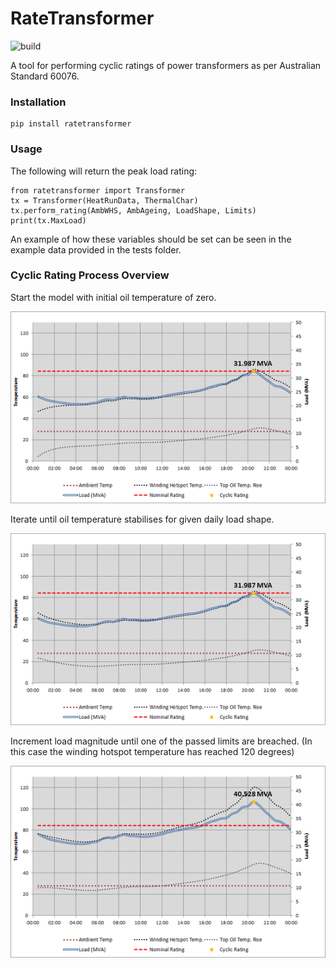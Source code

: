 RateTransformer
===============
![build](https://travis-ci.org/aguinane/RateTransformer.svg?branch=develop)

A tool for performing cyclic ratings of power transformers as per Australian Standard 60076.

### Installation
```
pip install ratetransformer
```

### Usage
The following will return the peak load rating:
```
from ratetransformer import Transformer
tx = Transformer(HeatRunData, ThermalChar)
tx.perform_rating(AmbWHS, AmbAgeing, LoadShape, Limits)
print(tx.MaxLoad)
```

An example of how these variables should be set can be seen in the example data provided in the tests folder.

### Cyclic Rating Process Overview
Start the model with initial oil temperature of zero.

![Screenshot](/docs/curve_0.png?raw=true "Transformer Model")

Iterate until oil temperature stabilises for given daily load shape.

![Screenshot](/docs/curve_1.png?raw=true "Transformer Model")

Increment load magnitude until one of the passed limits are breached.
(In this case the winding hotspot temperature has reached 120 degrees)

![Screenshot](/docs/curve_2.png?raw=true "Transformer Model")

